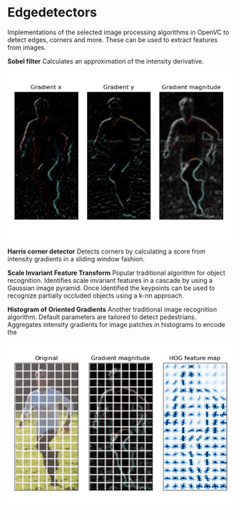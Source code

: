 # Edgedetectors
Implementations of the selected image processing algorithms in OpenVC to detect edges, corners and more. These can be used to extract features from images.

**Sobel filter**
Calculates an approximation of the intensity derivative.

![First order gradients](images/hog-example-gradients.png "Fist order gradients")

**Harris corner detector**
Detects corners by calculating a score from intensity gradients in a sliding window fashion.

**Scale Invariant Feature Transform**
Popular traditional algorithm for object recognition. Identifies scale invariant features in a cascade by using a Gaussian image pyramid. Once identified the keypoints can be used to recognize partially occluded objects using a k-nn approach.

**Histogram of Oriented Gradients**
Another traditional image recognition algorithm. Default parameters are tailored to detect pedestrians. Aggregates intensity gradients for image patches in histograms to encode the 

![hog example](images/hog-example.png "HOG example")
